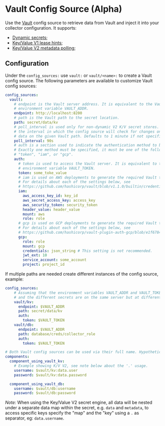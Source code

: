 # Vault Config Source (Alpha)

Use the [Vault](https://www.vaultproject.io/) config source to retrieve data from
Vault and inject it into your collector configuration. It supports:

- [Dynamic secrets](https://www.vaultproject.io/);
- [Key/Value V1 lease hints](https://www.vaultproject.io/docs/secrets/kv/kv-v1);
- [Key/Value V2 metadata polling](https://www.vaultproject.io/docs/secrets/kv/kv-v2);

## Configuration

Under the `config_sources:` use `vault:` or `vault/<name>:` to create a Vault config
source. The following parameters are available to customize Vault config sources:

```yaml
config_sources:
  vault:
    # endpoint is the Vault server address. It is equivalent to the Vault tool
    # environment variable VAULT_ADDR.
    endpoint: http://localhost:8200
    # path is the Vault path to the secret location.
    path: secret/data/kv
    # poll_interval is used only for non-dynamic V2 K/V secret stores. It is
    # the interval in which the config source will check for changes on the
    # data on the given Vault path. Defaults to 1 minute if not specified.
    poll_interval: 90s
    # auth is a section used to indicate the authentication method to be used.
    # Exactly one method must be specified, it must be one of the following:
    # "token", "iam", or "gcp".
    auth:
      # token is used to access the Vault server. It is equivalent to the Vault tool
      # environment variable VAULT_TOKEN.
      token: some_toke_value
      # iam is used on AWS deployments to generate the required Vault token.
      # For details about each of the settings below, see
      # https://github.com/hashicorp/vault/blob/v1.1.0/builtin/credential/aws/cli.go#L148
      iam:
        aws_access_key_id: key_id
        aws_secret_access_key: access_key
        aws_security_token: security_token
        header_value: header_value
        mount: aws
        role: role
      # gcp is used on GCP deployments to generate the required Vault token.
      # For details about each of the settings below, see
      # https://github.com/hashicorp/vault-plugin-auth-gcp/blob/e1f6784b379d277038ca0661606aa8d23791e392/plugin/cli.go#L138
      gcp:
        role: role
        mount: gcp
        credentials: json_string # This setting is not recommended.
        jwt_ext: 10
        service_account: some_account
        project: project_id
```

If multiple paths are needed create different instances of the config source, example:

```yaml
config_sources:
    # Assuming that the environment variables VAULT_ADDR and VAULT_TOKEN are the defined
    # and the different secrets are on the same server but at different paths.
    vault/kv:
      endpoint: $VAULT_ADDR
      path: secret/data/kv
      auth:
        token: $VAULT_TOKEN
    vault/db:
      endpoint: $VAULT_ADDR
      path: database/creds/collector_role
      auth:
        token: $VAULT_TOKEN

# Both Vault config sources can be used via their full name. Hypothetical example:
components:
  component_using_vault_kv:
    # Example showing K/V V2, see note below about the '.' usage.
    username: $vault/kv:data.user
    password: $vault/kv:data.password

  component_using_vault_db:
    username: $vault/db:username
    password: $vault/db:password
```

*Note:* When using the Key/Value V2 secret engine, all data will be nested under a
separate data map within the secret, e.g. `data` and `metadata`, to access specific
keys specify the "map" and the "key" using a `.` as separator, eg: `data.username`.

